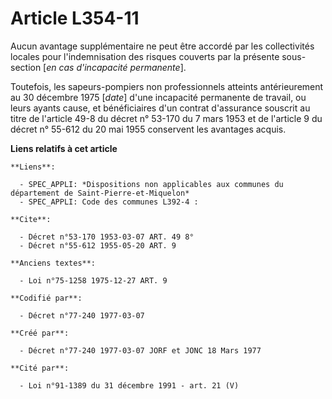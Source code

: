 # Article L354-11

Aucun avantage supplémentaire ne peut être accordé par les collectivités locales pour l'indemnisation des risques couverts
par la présente sous-section [*en cas d'incapacité permanente*].

Toutefois, les sapeurs-pompiers non professionnels atteints antérieurement au 30 décembre 1975 [*date*] d'une incapacité
permanente de travail, ou leurs ayants cause, et bénéficiaires d'un contrat d'assurance souscrit au titre de l'article 49-8
du décret n° 53-170 du 7 mars 1953 et de l'article 9 du décret n° 55-612 du 20 mai 1955 conservent les avantages acquis.

**Liens relatifs à cet article**

	**Liens**:

	  - SPEC_APPLI: *Dispositions non applicables aux communes du département de Saint-Pierre-et-Miquelon*
	  - SPEC_APPLI: Code des communes L392-4 :

	**Cite**:

	  - Décret n°53-170 1953-03-07 ART. 49 8°
	  - Décret n°55-612 1955-05-20 ART. 9

	**Anciens textes**:

	  - Loi n°75-1258 1975-12-27 ART. 9

	**Codifié par**:

	  - Décret n°77-240 1977-03-07

	**Créé par**:

	  - Décret n°77-240 1977-03-07 JORF et JONC 18 Mars 1977

	**Cité par**:

	  - Loi n°91-1389 du 31 décembre 1991 - art. 21 (V)
